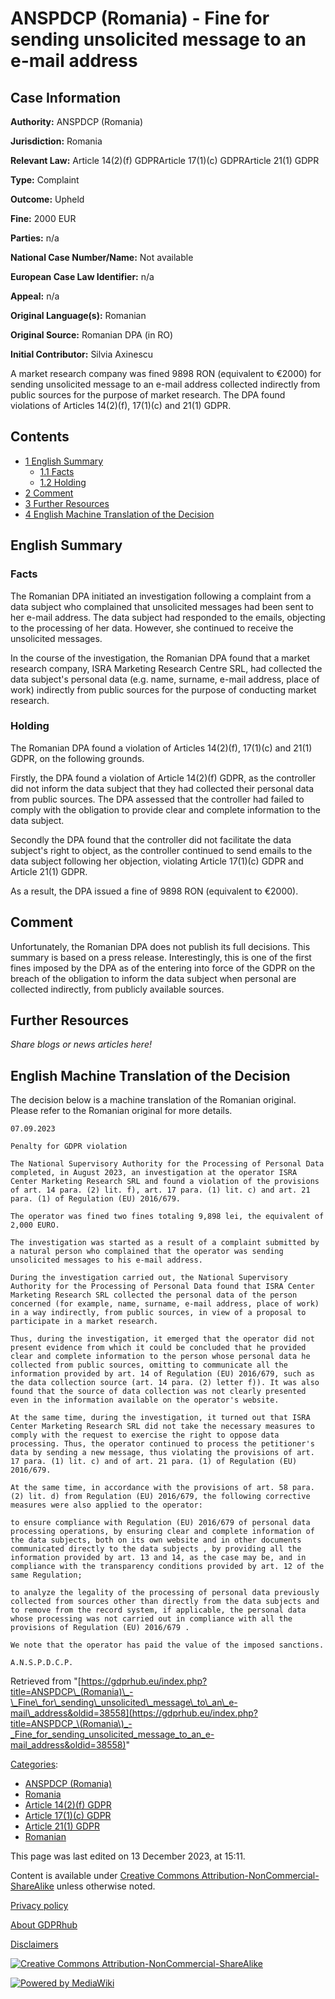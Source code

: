 # ANSPDCP (Romania) - Fine for sending unsolicited message to an e-mail address

## Case Information

**Authority:** ANSPDCP (Romania)

**Jurisdiction:** Romania

**Relevant Law:** Article 14(2)(f) GDPRArticle 17(1)(c) GDPRArticle 21(1) GDPR

**Type:** Complaint

**Outcome:** Upheld

**Fine:** 2000 EUR

**Parties:** n/a

**National Case Number/Name:** Not available

**European Case Law Identifier:** n/a

**Appeal:** n/a

**Original Language(s):** Romanian

**Original Source:** Romanian DPA (in RO)

**Initial Contributor:** Silvia Axinescu

A market research company was fined 9898 RON (equivalent to €2000) for sending unsolicited message to an e-mail address collected indirectly from public sources for the purpose of market research. The DPA found violations of Articles 14(2)(f), 17(1)(c) and 21(1) GDPR.

## Contents

*   [1 English Summary](#English_Summary)
    *   [1.1 Facts](#Facts)
    *   [1.2 Holding](#Holding)
*   [2 Comment](#Comment)
*   [3 Further Resources](#Further_Resources)
*   [4 English Machine Translation of the Decision](#English_Machine_Translation_of_the_Decision)

## English Summary

### Facts

The Romanian DPA initiated an investigation following a complaint from a data subject who complained that unsolicited messages had been sent to her e-mail address. The data subject had responded to the emails, objecting to the processing of her data. However, she continued to receive the unsolicited messages.

In the course of the investigation, the Romanian DPA found that a market research company, ISRA Marketing Research Centre SRL, had collected the data subject's personal data (e.g. name, surname, e-mail address, place of work) indirectly from public sources for the purpose of conducting market research.

### Holding

The Romanian DPA found a violation of Articles 14(2)(f), 17(1)(c) and 21(1) GDPR, on the following grounds.

Firstly, the DPA found a violation of Article 14(2)(f) GDPR, as the controller did not inform the data subject that they had collected their personal data from public sources. The DPA assessed that the controller had failed to comply with the obligation to provide clear and complete information to the data subject.

Secondly the DPA found that the controller did not facilitate the data subject's right to object, as the controller continued to send emails to the data subject following her objection, violating Article 17(1)(c) GDPR and Article 21(1) GDPR.

As a result, the DPA issued a fine of 9898 RON (equivalent to €2000).

## Comment

Unfortunately, the Romanian DPA does not publish its full decisions. This summary is based on a press release. Interestingly, this is one of the first fines imposed by the DPA as of the entering into force of the GDPR on the breach of the obligation to inform the data subject when personal are collected indirectly, from publicly available sources.

## Further Resources

_Share blogs or news articles here!_

## English Machine Translation of the Decision

The decision below is a machine translation of the Romanian original. Please refer to the Romanian original for more details.

```
07.09.2023

Penalty for GDPR violation

The National Supervisory Authority for the Processing of Personal Data completed, in August 2023, an investigation at the operator ISRA Center Marketing Research SRL and found a violation of the provisions of art. 14 para. (2) lit. f), art. 17 para. (1) lit. c) and art. 21 para. (1) of Regulation (EU) 2016/679.

The operator was fined two fines totaling 9,898 lei, the equivalent of 2,000 EURO.

The investigation was started as a result of a complaint submitted by a natural person who complained that the operator was sending unsolicited messages to his e-mail address.

During the investigation carried out, the National Supervisory Authority for the Processing of Personal Data found that ISRA Center Marketing Research SRL collected the personal data of the person concerned (for example, name, surname, e-mail address, place of work) in a way indirectly, from public sources, in view of a proposal to participate in a market research.

Thus, during the investigation, it emerged that the operator did not present evidence from which it could be concluded that he provided clear and complete information to the person whose personal data he collected from public sources, omitting to communicate all the information provided by art. 14 of Regulation (EU) 2016/679, such as the data collection source (art. 14 para. (2) letter f)). It was also found that the source of data collection was not clearly presented even in the information available on the operator's website.

At the same time, during the investigation, it turned out that ISRA Center Marketing Research SRL did not take the necessary measures to comply with the request to exercise the right to oppose data processing. Thus, the operator continued to process the petitioner's data by sending a new message, thus violating the provisions of art. 17 para. (1) lit. c) and of art. 21 para. (1) of Regulation (EU) 2016/679.

At the same time, in accordance with the provisions of art. 58 para. (2) lit. d) from Regulation (EU) 2016/679, the following corrective measures were also applied to the operator:

to ensure compliance with Regulation (EU) 2016/679 of personal data processing operations, by ensuring clear and complete information of the data subjects, both on its own website and in other documents communicated directly to the data subjects , by providing all the information provided by art. 13 and 14, as the case may be, and in compliance with the transparency conditions provided by art. 12 of the same Regulation;

to analyze the legality of the processing of personal data previously collected from sources other than directly from the data subjects and to remove from the record system, if applicable, the personal data whose processing was not carried out in compliance with all the provisions of Regulation (EU) 2016/679 .

We note that the operator has paid the value of the imposed sanctions.

A.N.S.P.D.C.P.

```

Retrieved from "[https://gdprhub.eu/index.php?title=ANSPDCP\_(Romania)\_-\_Fine\_for\_sending\_unsolicited\_message\_to\_an\_e-mail\_address&oldid=38558](https://gdprhub.eu/index.php?title=ANSPDCP_\(Romania\)_-_Fine_for_sending_unsolicited_message_to_an_e-mail_address&oldid=38558)"

[Categories](/index.php?title=Special:Categories "Special:Categories"):

*   [ANSPDCP (Romania)](/index.php?title=Category:ANSPDCP_\(Romania\) "Category:ANSPDCP (Romania)")
*   [Romania](/index.php?title=Category:Romania "Category:Romania")
*   [Article 14(2)(f) GDPR](/index.php?title=Category:Article_14\(2\)\(f\)_GDPR "Category:Article 14(2)(f) GDPR")
*   [Article 17(1)(c) GDPR](/index.php?title=Category:Article_17\(1\)\(c\)_GDPR "Category:Article 17(1)(c) GDPR")
*   [Article 21(1) GDPR](/index.php?title=Category:Article_21\(1\)_GDPR "Category:Article 21(1) GDPR")
*   [Romanian](/index.php?title=Category:Romanian "Category:Romanian")

This page was last edited on 13 December 2023, at 15:11.

Content is available under [Creative Commons Attribution-NonCommercial-ShareAlike](https://creativecommons.org/licenses/by-nc-sa/4.0/) unless otherwise noted.

[Privacy policy](/index.php?title=GDPRhub:Privacy_policy)

[About GDPRhub](/index.php?title=GDPRhub:About)

[Disclaimers](/index.php?title=GDPRhub:General_disclaimer)

[![Creative Commons Attribution-NonCommercial-ShareAlike](/resources/assets/licenses/cc-by-nc-sa.png)](https://creativecommons.org/licenses/by-nc-sa/4.0/)

[![Powered by MediaWiki](/resources/assets/poweredby_mediawiki_88x31.png)](https://www.mediawiki.org/)